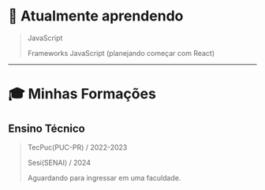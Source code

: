 # 🌱 Atualmente aprendendo
> JavaScript
> 
> Frameworks JavaScript (planejando começar com React)

___

# 🎓 Minhas Formações
## Ensino Técnico
> TecPuc(PUC-PR) / 2022-2023
>
> Sesi(SENAI) / 2024
>
> Aguardando para ingressar em uma faculdade.

<!--
**LorenzoBordignon07/LorenzoBordignon07** is a ✨ _special_ ✨ repository because its `README.md` (this file) appears on your GitHub profile.

Here are some ideas to get you started:

- 🔭 I’m currently working on ...
- 🌱 I’m currently learning ...
- 👯 I’m looking to collaborate on ...
- 🤔 I’m looking for help with ...
- 💬 Ask me about ...
- 📫 How to reach me: ...
- 😄 Pronouns: ...
- ⚡ Fun fact: ...
-->
